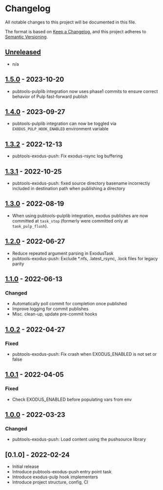 # Changelog

All notable changes to this project will be documented in this file.

The format is based on [Keep a Changelog](https://keepachangelog.com/en/1.0.0/),
and this project adheres to [Semantic Versioning](https://semver.org/spec/v2.0.0.html).

## [Unreleased]

- n/a

## [1.5.0] - 2023-10-20

- pubtools-pulplib integration now uses phase1 commits to ensure correct behavior
  of Pulp fast-forward publish

## [1.4.0] - 2023-09-27

- pubtools-pulplib integration can now be toggled via `EXODUS_PULP_HOOK_ENABLED`
  environment variable

## [1.3.2] - 2022-12-13

- pubtools-exodus-push: Fix exodus-rsync log buffering

## [1.3.1] - 2022-10-25

- pubtools-exodus-push: fixed source directory basename incorrectly included in destination
  path when publishing a directory

## [1.3.0] - 2022-08-19

- When using pubtools-pulplib integration, exodus publishes are now committed at
  `task_stop` (formerly were committed only at `task_pulp_flush`).

## [1.2.0] - 2022-06-27

- Reduce repeated argument parsing in ExodusTask
- pubtools-exodus-push: Exclude *.nfs, .latest_rsync, .lock files for legacy parity

## [1.1.0] - 2022-06-13

### Changed

- Automatically poll commit for completion once published
- Improve logging for commit publishes
- Misc. clean-up, update pre-commit hooks

## [1.0.2] - 2022-04-27

### Fixed

- pubtools-exodus-push: Fix crash when EXODUS_ENABLED is not set or false

## [1.0.1] - 2022-04-05

### Fixed

- Check EXODUS_ENABLED before populating vars from env 

## [1.0.0] - 2022-03-23

### Changed

- pubtools-exodus-push: Load content using the pushsource library

## [0.1.0] - 2022-02-24

- Initial release
- Introduce pubtools-exodus-push entry point task
- Introduce exodus-pulp hook implementers
- Introduce project structure, config, CI

[Unreleased]: https://github.com/release-enineering/pubtools-exodus/compare/v1.5.0...HEAD
[1.5.0]: https://github.com/release-engineering/pubtools-exodus/compare/v1.4.0...v1.5.0
[1.4.0]: https://github.com/release-engineering/pubtools-exodus/compare/v1.3.2...v1.4.0
[1.3.2]: https://github.com/release-engineering/pubtools-exodus/compare/v1.3.1...v1.3.2
[1.3.1]: https://github.com/release-engineering/pubtools-exodus/compare/v1.3.0...v1.3.1
[1.3.0]: https://github.com/release-engineering/pubtools-exodus/compare/v1.2.0...v1.3.0
[1.2.0]: https://github.com/release-engineering/pubtools-exodus/compare/v1.1.0...v1.2.0
[1.1.0]: https://github.com/release-engineering/pubtools-exodus/compare/v1.0.2...v1.1.0
[1.0.2]: https://github.com/release-engineering/pubtools-exodus/compare/v1.0.1...v1.0.2
[1.0.1]: https://github.com/release-engineering/pubtools-exodus/compare/v1.0.0...v1.0.1
[1.0.0]: https://github.com/release-engineering/pubtools-exodus/compare/v0.1.0...v1.0.0
